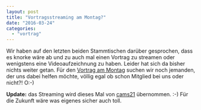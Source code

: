 ```yaml
---
layout: post
title: "Vortragsstreaming am Montag?"
date: "2016-03-24"
categories: 
  - "vortrag"
---
```


Wir haben auf den letzten beiden Stammtischen darüber gesprochen, dass es knorke wäre ab und zu auch mal einen Vortrag zu streamen oder wenigstens eine Videoaufzeichnung zu haben. Leider hat sich da bisher nichts weiter getan. Für den [Vortrag am Montag](http://www.netz39.de/events/event/techtalk-hausautomatisierung-marke-eigenbau/) suchen wir noch jemanden, der uns dabei helfen möchte, völlig egal ob schon Mitglied bei uns oder nicht?! O:-)

**Update:** das Streaming wird dieses Mal von [cams21](http://cams21.de/28-03-2016-magdeburg-was-sind-avr-raspi-netio/) übernommen. :-) Für die Zukunft wäre was eigenes sicher auch toll.

